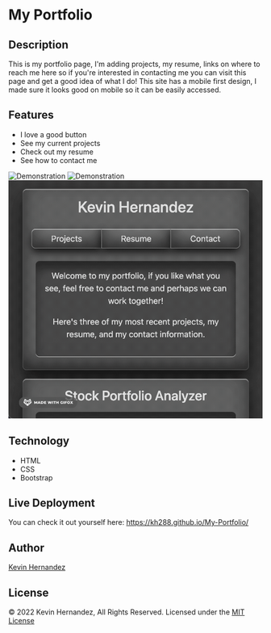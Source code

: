 # My Portfolio

## Description
This is my portfolio page, I'm adding projects, my resume, links on where to reach me here so if you're interested in contacting me you can visit this page and get a good idea of what I do! This site has a mobile first design, I made sure it looks good on mobile so it can be easily accessed.

## Features
<ul>
<li>I love a good button</li>
<li>See my current projects</li>
<li>Check out my resume</li>
<li>See how to contact me</li>
</ul>

![Demonstration](/assets/images/gifs/01-button.gif)
![Demonstration](/assets/images/gifs/02-resizing.gif)
![Demonstration](/assets/images/gifs/03-mobile-layout.gif)

## Technology
<ul>
<li>HTML</li>
<li>CSS</li>
<li>Bootstrap</li>
</ul>

## Live Deployment
You can check it out yourself here: https://kh288.github.io/My-Portfolio/

## Author
[Kevin Hernandez](https://github.com/kh288)

## License
&copy; 2022 Kevin Hernandez, All Rights Reserved. Licensed under the [MIT License](/LICENSE)